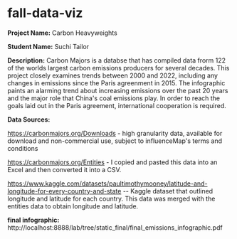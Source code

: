 # fall-data-viz
**Project Name:** Carbon Heavyweights

**Student Name:** Suchi Tailor

**Description:** Carbon Majors is a databse that has compiled data frorm 122 of the worlds largest carbon emissions producers for several decades. This project closely examines trends between 2000 and 2022, including any changes in emissions since the Paris agreenment in 2015. The infographic paints an alarming trend about increasing emissions over the past 20 years and the major role that China's coal emissions play. In order to reach the goals laid out in the Paris agreement, international cooperation is required. 

**Data Sources:**

https://carbonmajors.org/Downloads - high granularity data, available for download and non-commercial use, subject to influenceMap's terms and conditions

https://carbonmajors.org/Entities - I copied and pasted this data into an Excel and then converted it into a CSV. 

https://www.kaggle.com/datasets/paultimothymooney/latitude-and-longitude-for-every-country-and-state -- Kaggle dataset that outlined longitude and latitude for each country. This data was merged with the entities data to obtain longitude and latitude. 

**final infographic:** http://localhost:8888/lab/tree/static_final/final_emissions_infographic.pdf

